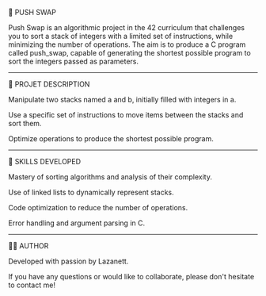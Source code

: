 🔀 PUSH SWAP

Push Swap is an algorithmic project in the 42 curriculum that challenges you to sort a stack of integers with a limited set of instructions, while minimizing the number of operations. The aim is to produce a C program called push_swap, capable of generating the shortest possible program to sort the integers passed as parameters.

---------------------------------------------------------------------------------------------------------------
📜 PROJET DESCRIPTION

Manipulate two stacks named a and b, initially filled with integers in a.

Use a specific set of instructions to move items between the stacks and sort them.

Optimize operations to produce the shortest possible program.

------------------------------------------------------------------------------------------------------------

🌟 SKILLS DEVELOPED

Mastery of sorting algorithms and analysis of their complexity.

Use of linked lists to dynamically represent stacks.

Code optimization to reduce the number of operations.

Error handling and argument parsing in C.

------------------------------------------------------------------------------------------------------------

👩‍💻 AUTHOR

Developed with passion by Lazanett.

If you have any questions or would like to collaborate, please don't hesitate to contact me!
